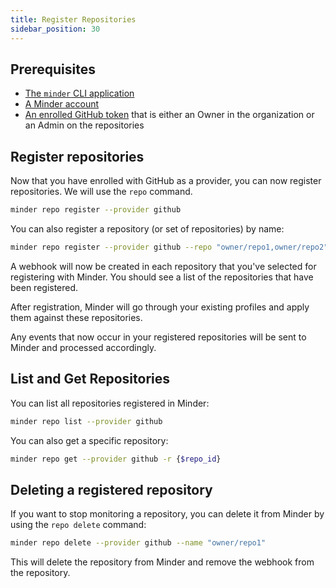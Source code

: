 ```yaml
---
title: Register Repositories
sidebar_position: 30
---
```


## Prerequisites

* [The `minder` CLI application](./install_cli.md)
* [A Minder account](./login.md)
* [An enrolled GitHub token](./login.md#enrolling-the-github-provider) that is either an Owner in the organization or an Admin on the repositories

## Register repositories

Now that you have enrolled with GitHub as a provider, you can now register repositories. We will use the `repo` command.

```bash
minder repo register --provider github 
```

You can also register a repository (or set of repositories) by name:

```bash
minder repo register --provider github --repo "owner/repo1,owner/repo2"
```

A webhook will now be created in each repository that you've selected for registering with Minder.
You should see a list of the repositories that have been registered.

After registration, Minder will go through your existing profiles and apply them against these repositories.

Any events that now occur in your registered repositories will be sent to Minder and processed accordingly.

## List and Get Repositories

You can list all repositories registered in Minder:

```bash
minder repo list --provider github
```

You can also get a specific repository:

```bash
minder repo get --provider github -r {$repo_id}
```

## Deleting a registered repository

If you want to stop monitoring a repository, you can delete it from Minder by using the `repo delete` command:

```bash
minder repo delete --provider github --name "owner/repo1"
```

This will delete the repository from Minder and remove the webhook from the repository. 

